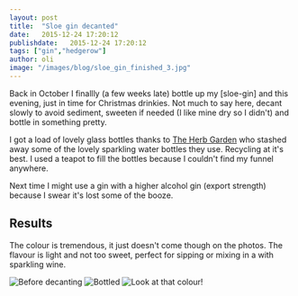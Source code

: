 ```yaml
---
layout: post
title:  "Sloe gin decanted"
date:   2015-12-24 17:20:12
publishdate:   2015-12-24 17:20:12
tags: ["gin","hedgerow"]
author: oli
image: "/images/blog/sloe_gin_finished_3.jpg"
---
```


Back in October I finallly (a few weeks late) bottle up my [sloe-gin] and this evening, just in time for Christmas drinkies.  Not much to say here, decant slowly to avoid sediment, sweeten if needed (I like mine dry so I didn't) and bottle in something pretty.

I got a load of lovely glass bottles thanks to [The Herb Garden](http://www.theherbgardenuk.com/) who stashed away some of the lovely sparkling water bottles they use.  Recycling at it's best.  I used a teapot to fill the bottles because I couldn't find my funnel anywhere.

Next time I might use a gin with a higher alcohol gin (export strength) because I swear it's lost some of the booze.

## Results

The colour is tremendous, it just doesn't come though on the photos.  The flavour is light and not too sweet, perfect for sipping or mixing in a with sparkling wine.


![Before decanting](/images/blog/sloe_gin_finished_1.jpg)
![Bottled](/images/blog/sloe_gin_finished_2.jpg)
![Look at that colour!](/images/blog/sloe_gin_finished_3.jpg)


